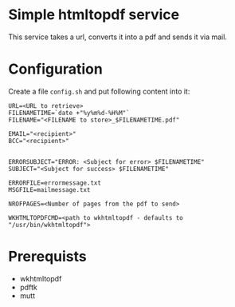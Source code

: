 # Simple htmltopdf service

This service takes a url, converts it into a pdf and sends it via mail.

# Configuration

Create a file `config.sh` and put following content into it:

    URL=<URL to retrieve>
    FILENAMETIME=`date +"%y%m%d-%H%M"`
    FILENAME="<FILENAME to store>_$FILENAMETIME.pdf"

    EMAIL="<recipient>"
    BCC="<recipient>"


    ERRORSUBJECT="ERROR: <Subject for error> $FILENAMETIME"
    SUBJECT="<Subject for success> $FILENAMETIME"

    ERRORFILE=errormessage.txt
    MSGFILE=mailmessage.txt

    NROFPAGES=<Number of pages from the pdf to send>

    WKHTMLTOPDFCMD=<path to wkhtmltopdf - defaults to "/usr/bin/wkhtmltopdf">
# Prerequists

* wkhtmltopdf
* pdftk
* mutt
